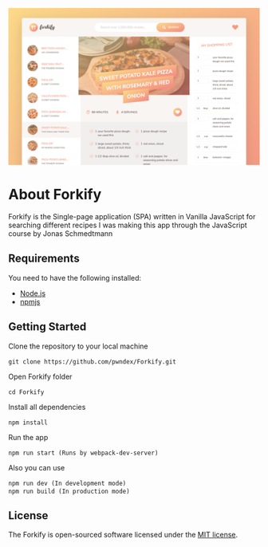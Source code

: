 ![Forkify](pic.png)

# About Forkify

Forkify is the Single-page application (SPA) written in Vanilla JavaScript for searching different recipes
I was making this app through the JavaScript course by Jonas Schmedtmann

## Requirements

You need to have the following installed:

* [Node.js](https://nodejs.org/en/)
* [npmjs](https://www.npmjs.com/)

## Getting Started

Clone the repository to your local machine
```shell
git clone https://github.com/pwndex/Forkify.git
```

Open Forkify folder
```shell
cd Forkify
```

Install all dependencies
```shell
npm install
```

Run the app
```shell
npm run start (Runs by webpack-dev-server)
```

Also you can use
```shell
npm run dev (In development mode)
npm run build (In production mode)
```

## License

The Forkify is open-sourced software licensed under the [MIT license](https://opensource.org/licenses/MIT).